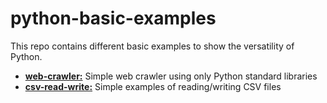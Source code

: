 # python-basic-examples
This repo contains different basic examples to show the versatility of Python.

- [**web-crawler:**](web-crawler/simple-web-crawler.py) Simple web crawler using only Python standard libraries
- [**csv-read-write:**](read-write-csv-files/simple-csv-read-write.py) Simple examples of reading/writing CSV files
